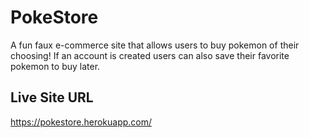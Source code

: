 # PokeStore

A fun faux e-commerce site that allows users to buy pokemon of their
choosing! If an account is created users can also save their favorite pokemon
to buy later.

## Live Site URL
https://pokestore.herokuapp.com/